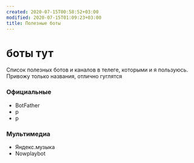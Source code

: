 ```yaml
---
created: 2020-07-15T00:58:52+03:00
modified: 2020-07-15T01:09:23+03:00
title: Полезные боты
---
```


# боты тут
Список полезных ботов и каналов в телеге, которыми и я пользуюсь.  
Привожу только названия, отлично гуглятся


### Официальные
* BotFather 
* р
* р

### Мультимедиа
* Яндекс.музыка
* Nowplaybot